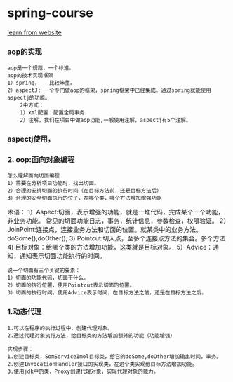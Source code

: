 # spring-course
 [learn from website ](https://www.bilibili.com/video/BV1nz4y1d7uy?p=44)
 
### aop的实现
    aop是一个规范，一个标准。
    aop的技术实现框架
    1）spring，   比较笨重。
    2）aspectJ: 一个专门做aop的框架，spring框架中已经集成。通过spring就能使用aspectj的功能。
        2中方式：
        1）xml配置：配置全局事务，
        2）注解，我们在项目中做aop功能,一般使用注解，aspectj有5个注解。

### aspectj使用， 

### 2. oop:面向对象编程
    怎么理解面向切面编程
    1）需要在分析项目功能时，找出切面。
    2）合理的安排切面的执行时间（在目标方法前，还是目标方法后）
    3）合理的安全切面执行的位子，在哪个类，哪个方法增加增强功能

术语：
    1）Aspect:切面，表示增强的功能，就是一堆代码，完成某个一个功能，非业务功能。
        常见的切面功能日志，事务，统计信息，参数检查，权限验证。
    2）JoinPoint:连接点，连接业务方法和切面的位置。就某类中的业务方法。 doSome(),doOther(); 
    3) Pointcut:切入点，至多个连接点方法的集合。多个方法
    4) 目标对象：给哪个类的方法增加功能，这类就是目标对象。
    5）Advice：通知，通知表示切面功能执行的时间。

    说一个切面有三个关键的要素：
    1）切面的功能代码，切面干什么。
    2）切面的执行位置，使用Pointcut表示切面的位置。
    3）切面的执行时间，使用Advice表示时间，在目标方法之前，还是在目标方法之后。 


### 1.动态代理
    1.可以在程序的执行过程中，创建代理对象。
    2.通过代理对象执行方法，给目标类的方法增加额外的功能（功能增强）
    
    实现步骤：
    1.创建目标类，SomServiceImol目标类，给它的doSome,doOther增加输出时间，事务。
    2.创建InvocationHandler接口的实现类，在这个类实现给目标方法增加功能。
    3.使用jdk中的类，Proxy创建代理对象，实现代理对象的能力。

